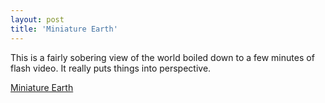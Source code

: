 ```yaml
---
layout: post  
title: 'Miniature Earth'
---
```

This is a fairly sobering view of the world boiled down to a few minutes of flash video. It really puts things into perspective.

[Miniature Earth](http://www.miniature-earth.com/)

